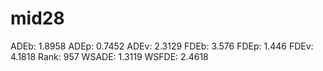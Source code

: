 # mid28

ADEb: 1.8958
ADEp: 0.7452
ADEv: 2.3129
FDEb: 3.576
FDEp: 1.446
FDEv: 4.1818
Rank: 957
WSADE: 1.3119
WSFDE: 2.4618